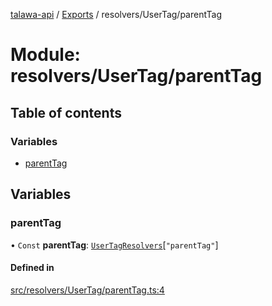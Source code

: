 [talawa-api](../README.md) / [Exports](../modules.md) / resolvers/UserTag/parentTag

# Module: resolvers/UserTag/parentTag

## Table of contents

### Variables

- [parentTag](resolvers_UserTag_parentTag.md#parenttag)

## Variables

### parentTag

• `Const` **parentTag**: [`UserTagResolvers`](types_generatedGraphQLTypes.md#usertagresolvers)[``"parentTag"``]

#### Defined in

[src/resolvers/UserTag/parentTag.ts:4](https://github.com/PalisadoesFoundation/talawa-api/blob/0075fca/src/resolvers/UserTag/parentTag.ts#L4)
